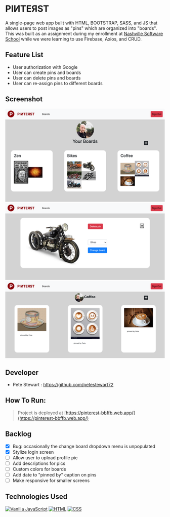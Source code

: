 # PIИTEЯST
A single-page web app built with HTML, BOOTSTRAP, SASS, and JS that allows users to post images as "pins" which are organized into "boards". This was built as an assignment during my enrollment at [Nashville Software School](http://nashvillesoftwareschool.com/) while we were learning to use Firebase, Axios, and CRUD.

## Feature List
* User authorization with Google
* User can create pins and boards
* User can delete pins and boards
* User can re-assign pins to different boards

## Screenshot
![screenshot](screenshots/screenshot1.png "Screenshot")
![screenshot](screenshots/screenshot2.png "Screenshot")
![screenshot](screenshots/screenshot3.png "Screenshot")

## Developer
* Pete Stewart : https://github.com/petestewart72

## How To Run:
> Project is deployed at [https://pinterest-bbffb.web.app/](https://pinterest-bbffb.web.app/)

## Backlog
- [x] Bug: occasionally the change board dropdown menu is unpopulated
- [x] Stylize login screen
- [ ] Allow user to upload profile pic
- [ ] Add descriptions for pics
- [ ] Custom colors for boards
- [ ] Add date to "pinned by" caption on pins
- [ ] Make responsive for smaller screens

## Technologies Used
[![Vanilla JavaScript](https://img.shields.io/badge/JavaScript-2c9fcc?style=flat-square)](#) [![HTML](https://img.shields.io/badge/-HTML-2c9fcc?style=flat-square)](#) [![CSS](https://img.shields.io/badge/-CSS-2c9fcc?style=flat-square)](#)
